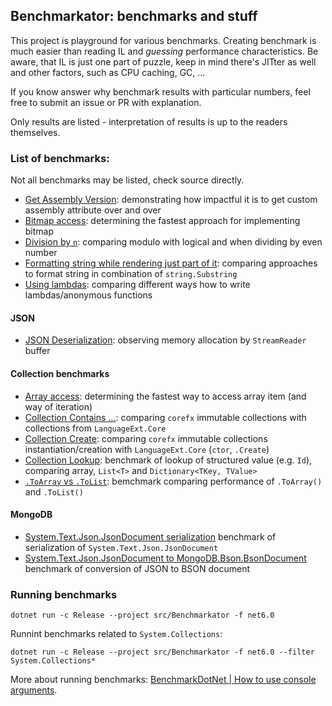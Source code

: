 ## Benchmarkator: benchmarks and stuff

This project is playground for various benchmarks. Creating benchmark is much easier than reading IL and 
_guessing_ performance characteristics. Be aware, that IL is just one part of puzzle, keep in mind there's
JITter as well and other factors, such as CPU caching, GC, ...

If you know answer why benchmark results with particular numbers, feel free to submit an issue or PR with
explanation.

Only results are listed - interpretation of results is up to the readers themselves.

### List of benchmarks:

Not all benchmarks may be listed, check source directly.

- [Get Assembly Version](src/Benchmarkator/Assemblinator/GetAssemblyVersion.md):
  demonstrating how impactful it is to get custom assembly attribute over and over
- [Bitmap access](src/Benchmarkator/Bitmap/Bitmap.md):
  determining the fastest approach for implementing bitmap
- [Division by `n`](src/Benchmarkator/Division/DivisibleByTwo.md):
  comparing modulo with logical and when dividing by even number
- [Formatting string while rendering just part of it](src/Benchmarkator/Stringator/StringFormatSubstring.md):
  comparing approaches to format string in combination of `string.Substring`
- [Using lambdas](src/Benchmarkator/Lambdinator/LambdaUsage.md):
  comparing different ways how to write lambdas/anonymous functions

#### JSON

- [JSON Deserialization](src/Benchmarkator.Json/Deserialization/JsonPayloadDeserialization.md):
  observing memory allocation by `StreamReader` buffer

#### Collection benchmarks

- [Array access](src/Benchmarkator.Collections/Iteration/ArrayIteration.md):
  determining the fastest way to access array item (and way of iteration)
- [Collection Contains ...](src/Benchmarkator.Collections/Contains/ImmutableCollectionContains.md):
  comparing `corefx` immutable collections with collections from `LanguageExt.Core`
- [Collection Create](src/Benchmarkator.Collections/Create/CreateCtor.md):
  comparing `corefx` immutable collections instantiation/creation with `LanguageExt.Core` (`ctor`, `.Create`)
- [Collection Lookup](src/Benchmarkator.Collections/Lookup/ValueLookup.md):
  benchmark of lookup of structured value (e.g. `Id`), comparing array, `List<T>` and `Dictionary<TKey, TValue>`
- [`.ToArray` vs `.ToList`](src/Benchmarkator.Collections/ToCollection/ToCollection.md):
  bemchmark comparing performance of `.ToArray()` and `.ToList()`

#### MongoDB

- [System.Text.Json.JsonDocument serialization](src/Benchmarkator.MongoDb/JsonDocumentSerialization.md)
  benchmark of serialization of `System.Text.Json.JsonDocument`
- [System.Text.Json.JsonDocument to MongoDB.Bson.BsonDocument](src/Benchmarkator.MongoDb/JsonDocumentToBsonDocument.md)
  benchmark of conversion of JSON to BSON document

### Running benchmarks

```
dotnet run -c Release --project src/Benchmarkator -f net6.0
```

Runnint benchmarks related to `System.Collections`:

```
dotnet run -c Release --project src/Benchmarkator -f net6.0 --filter System.Collections*
```

More about running benchmarks: [BenchmarkDotNet | How to use console arguments](https://benchmarkdotnet.org/articles/guides/console-args.html).

